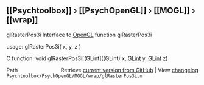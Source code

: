 ## [[Psychtoolbox]] &#8250; [[PsychOpenGL]] &#8250; [[MOGL]] &#8250; [[wrap]]

glRasterPos3i  Interface to [OpenGL](OpenGL) function glRasterPos3i  
  
usage:  glRasterPos3i( x, y, z )  
  
C function:  void glRasterPos3i[(GLint]((GLint) x, [GLint](GLint) y, [GLint](GLint) z)  




<div class="code_header" style="text-align:right;">
  <span style="float:left;">Path&nbsp;&nbsp;</span> <span class="counter">Retrieve <a href=
  "https://raw.github.com/Psychtoolbox-3/Psychtoolbox-3/beta/Psychtoolbox/PsychOpenGL/MOGL/wrap/glRasterPos3i.m">current version from GitHub</a> | View <a href=
  "https://github.com/Psychtoolbox-3/Psychtoolbox-3/commits/beta/Psychtoolbox/PsychOpenGL/MOGL/wrap/glRasterPos3i.m">changelog</a></span>
</div>
<div class="code">
  <code>Psychtoolbox/PsychOpenGL/MOGL/wrap/glRasterPos3i.m</code>
</div>

